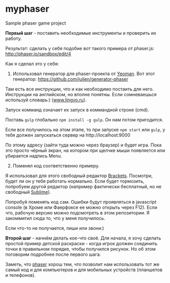 # myphaser
Sample phaser game project

**Первый шаг** - поставить необходимые инструменты и проверить их работу.

Результат: сделать у себя подобие вот такого примера от phaser.js:
http://phaser.io/sandbox/edit/4

Как я сделал это у себя:

1) Использовал генератор для phaser-проекта от [Yeoman](http://yeoman.io). Вот этот генератор: https://github.com/julien/generator-phaser

Там есть все инструкции, что и как необходимо постаить для него. Инструкции на английском, но вполне понятны. Если сомневаешься используй словарь:) (www.lingvo.ru).

Запуск комманд означает их запуск в коммандной строке (cmd).

Поставь `gulp` глобально `npm install -g gulp`. Он нам потом пригодится.

Если все получилось на этом этапе, то при запуске `npm start` или `gulp`, у тебя должен запускаться сервер на http://localhost:9000

По этому адресу (зайти туда можно через браузер) и будет игра. Пока это просто чёрный экран, на котором при щелчке мыши появляется или убирается надпись Menu.

2) Поменял код соответственно примеру. 

Я использовал для этого свободный редактор [Brackets](brackets.io). Посмотри, будет ли он у тебя работать нормально. Если будет тормозить, попробуем другой редактор (например фактически бесплатный, но не свободный [Sublime](http://www.sublimetext.com/)). 

Попробуй поменять код сам. Ошибки будут проявляться в javascript console (в Хроме или Фаерфоксе ее можно открыть через F12). Если что, рабочую версию можно подсмотреть в этом репозитории. Я закоммитил сюда то, что у меня получилось.

Если что-то не получается, пиши или звони:)

**Второй шаг** - начнём делать кое-что своё. Для начала, я хочу сделать простой пример детской раскраски - когда игрок должен соединить точки в правильном порядке, чтобы получился рисунок. Но об этом поговорим подробнее после первого шага.  

Заметь, что [phaser](http://phaser.io/) хорош тем, что позволит нам использовать тот же самый код и для компьютеров и для мобильных устройств (планшетов и телефонов).
